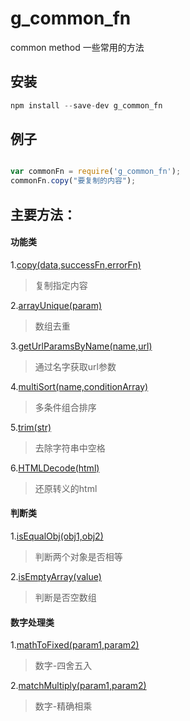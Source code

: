 # g_common_fn
common method 一些常用的方法

## 安装
```javascript 
npm install --save-dev g_common_fn
```

## 例子
```javascript 

var commonFn = require('g_common_fn');
commonFn.copy("要复制的内容");

```


## 主要方法：

#### 功能类
1.[copy(data,successFn,errorFn)](https://github.com/guosimin/g_common_fn/blob/master/common/arrayUnique.js)
> 复制指定内容

2.[arrayUnique(param)](https://github.com/guosimin/g_common_fn/blob/master/common/arrayUnique.js)
> 数组去重

3.[getUrlParamsByName(name,url)](https://github.com/guosimin/g_common_fn/blob/master/common/getUrlParamsByName.js)
> 通过名字获取url参数

4.[multiSort(name,conditionArray)](https://github.com/guosimin/g_common_fn/blob/master/common/multiSort.js)
> 多条件组合排序

5.[trim(str)](https://github.com/guosimin/g_common_fn/blob/master/common/trim.js)
> 去除字符串中空格

6.[HTMLDecode(html)](https://github.com/guosimin/g_common_fn/blob/master/common/HTMLDecode.js)
> 还原转义的html


#### 判断类
1.[isEqualObj(obj1,obj2)](https://github.com/guosimin/g_common_fn/blob/master/common/isEqualObj.js)
> 判断两个对象是否相等

2.[isEmptyArray(value)](https://github.com/guosimin/g_common_fn/blob/master/common/isEmptyArray.js)
> 判断是否空数组


#### 数字处理类
1.[mathToFixed(param1,param2)](https://github.com/guosimin/g_common_fn/blob/master/common/mathToFixed.js)
> 数字-四舍五入

2.[matchMultiply(param1,param2)](https://github.com/guosimin/g_common_fn/blob/master/common/matchMultiply.js)
> 数字-精确相乘
